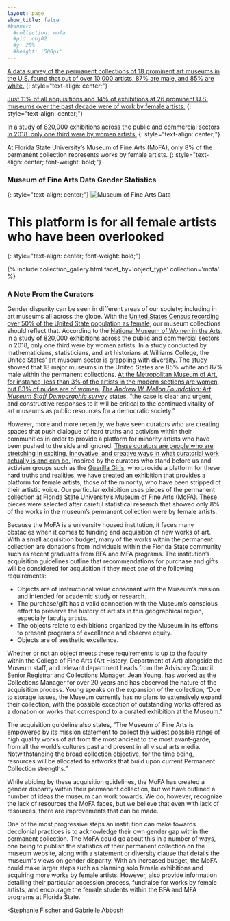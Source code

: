 ```yaml
---
layout: page
show_title: false
#banner:
  #collection: mofa
  #pid: obj02
  #y: 25%
  #height: '500px'
---
```

[A data survey of the permanent collections of 18 prominent art museums in the U.S. found that out of over 10,000 artists, 87% are male, and 85% are white.](https://doi.org/10.1371/journal.pone.0212852)
{: style="text-align: center;"}

[Just 11% of all acquisitions and 14% of exhibitions at 26 prominent U.S. museums over the past decade were of work by female artists.](https://news.artnet.com/womens-place-in-the-art-world/womens-place-art-world-museums-1654714) 
{: style="text-align: center;"}

[In a study of 820,000 exhibitions across the public and commercial sectors in 2018, only one third were by women artists.](http://www.theartnewspaper.com/news/gallery-representation-dwindles-for-more-established-female-artists-new-research-finds)
{: style="text-align: center;"}

At Florida State University’s Museum of Fine Arts (MoFA), only 8% of the permanent collection represents works by female artists.
{: style="text-align: center; font-weight: bold;"}

### Museum of Fine Arts Data Gender Statistics
{: style="text-align: center;"}
![Museum of Fine Arts Data]({{site.baseurl}}/img/mofa_data.png 'Mofa')

# This platform is for all female artists who have been overlooked
{: style="text-align: center; font-weight: bold;"}

{% include collection_gallery.html facet_by='object_type' collection='mofa' %}

### A Note From the Curators

Gender disparity can be seen in different areas of our society; including in art museums all across the globe. With the [United States Census recording over 50% of the United State population as female](https://data.census.gov/cedsci/table?q=United%20States&table=DP05&tid=ACSDP1Y2017.DP05&lastDisplayedRow=29&vintage=2017&layer=state&cid=DP05_0001E), our museum collections should reflect that. According to the [National Museum of Women in the Arts](https://www.theartnewspaper.com/news/gallery-representation-dwindles-for-more-established-female-artists-new-research-finds), in a study of 820,000 exhibitions across the public and commercial sectors in 2018, only one third were by women artists. In a study conducted by mathematicians, statisticians, and art historians at Williams College, the United States’ art museum sector is grappling with diversity. [The study](https://www.ncbi.nlm.nih.gov/pmc/articles/PMC6426178/) showed that 18 major museums in the United States are 85% white and 87% male within the permanent collections. [At the Metropolitan Museum of Art, for instance, less than 3% of the artists in the modern sections are women, but 83% of nudes are of women.]({{site.baseurl}}/assets/cole.pdf) [_The Andrew W. Mellon Foundation: Art Museum Staff Demographic survey_]({{site.baseurl}}/assets/mellon.pdf) states, “the case is clear and urgent, and constructive responses to it will be critical to the continued vitality of art museums as public resources for a democratic society.”

However, more and more recently, we have seen curators who are creating spaces that push dialogue of hard truths and activism within their communities in order to provide a platform for minority artists who have been pushed to the side and ignored. [These curators are people who are stretching in exciting, innovative, and creative ways in what curatorial work actually is and can be.](https://www.aam-us.org/2020/01/08/curators-take-flight-four-curators-cast-a-wide-eye-on-the-shifting-landscape-for-curatorial-practice/) Inspired by the curators who stand before us and activism groups such as the [Guerilla Girls](https://www.guerrillagirls.com/), who provide a platform for these hard truths and realities, we have created an exhibition that provides a platform for female artists, those of the minority, who have been stripped of their artistic voice. Our particular exhibition uses pieces of the permanent collection at Florida State University’s Museum of Fine Arts (MoFA). These pieces were selected after careful statistical research that showed only 8% of the works in the museum’s permanent collection were by female artists.

Because the MoFA is a university housed institution, it faces many obstacles when it comes to funding and acquisition of new works of art. With a small acquisition budget, many of the works within the permanent collection are donations from individuals within the Florida State community such as recent graduates from BFA and MFA programs. The institution’s acquisition guidelines outline that recommendations for purchase and gifts will be considered for acquisition if they meet _one_ of the following requirements:
* Objects are of instructional value consonant with the Museum’s mission and intended for academic study or research.
* The purchase/gift has a valid connection with the Museum’s conscious effort to preserve the history of artists in this geographical region, especially faculty artists.
* The objects relate to exhibitions organized by the Museum in its efforts to present programs of excellence and observe equity.
* Objects are of aesthetic excellence.

Whether or not an object meets these requirements is up to the faculty within the College of Fine Arts (Art History, Department of Art) alongside the Museum staff, and relevant department heads from the Advisory Council. Senior Registrar and Collections Manager, Jean Young, has worked as the Collections Manager for over 20 years and has observed the nature of the acquisition process. Young speaks on the expansion of the collection, “Due to storage issues, the Museum currently has no plans to extensively expand their collection, with the possible exception of outstanding works offered as a donation or works that correspond to a curated exhibition at the Museum.”

The acquisition guideline also states, ”The Museum of Fine Arts is empowered by its mission statement to collect the widest possible range of high quality works of art from the most ancient to the most avant-garde, from all the world’s cultures past and present in all visual arts media. Notwithstanding the broad collection objective, for the time being, resources will be allocated to artworks that build upon current Permanent Collection strengths.”

While abiding by these acquisition guidelines, the MoFA has created a gender disparity within their permanent collection, but we have outlined a number of ideas the museum can work towards. We do, however, recognize the lack of resources the MoFA faces, but we believe that even with lack of resources, there are improvements that can be made. 

One of the most progressive steps an institution can make towards decolonial practices is to acknowledge their own gender gap within the permanent collection. The MoFA could go about this in a number of ways, one being to publish the statistics of their permanent collection on the museum website, along with a statement or diversity clause that details the museum's views on gender disparity. With an increased budget, the MoFA could make larger steps such as planning solo female exhibitions and acquiring more works by female artists. However, also provide information detailing their particular accession process, fundraise for works by female artists, and encourage the female students within the BFA and MFA programs at Florida State.

-Stephanie Fischer and Gabrielle Abbosh